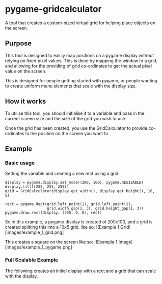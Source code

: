 # pygame-gridcalculator
A tool that creates a custom-sized virtual grid for helping place objects 
on the screen.

## Purpose
This tool is designed to easily map positions on a pygame display without
relying on fixed pixel values.  This is done by mapping the window to a
grid, and allowing for the providing of grid co-ordinates to get the actual
pixel value on the screen.

This is designed for people getting started with pygame, or people wanting
to create uniform menu elements that scale with the display size.

## How it works
To utilise this tool, you should initialise it to a variable and pass in the
current screen size and the size of the grid you wish to use.

Once the grid has been created, you use the GridCalculator to provide
co-ordinates to the position on the screen you want to 

## Example
### Basic usage
Setting the variable and creating a new rect using a grid:

    display = pygame.display.set_mode((200, 100), pygame.RESIZABLE)
    display.fill((255, 255, 255))
    grid = GridCalculator(display.get_width(), display.get_height(), 10, 5)
    
    rect = pygame.Rect(grid.left_point(1), grid.left_point(1),
                       grid.width_gap(1, 3), grid.height_gap(1, 3))
    pygame.draw.rect(display, (255, 0, 0), rect)

So in this example, a pygame display is created of 200x100, and a grid
is created splitting this into a 10x5 grid, like so:
!(Example 1 Grid)[images/example_1_grid.png]

This creates a square on the screen like so:
!(Example 1 Image)[images/example_1_pygame.png]

### Full Scalable Example
The following creates an initial display with a rect and a grid that
can scale with the display.


